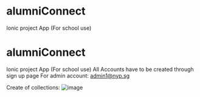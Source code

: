 # alumniConnect
Ionic project App (For school use)
# alumniConnect
Ionic project App (For school use)
All Accounts have to be created through sign up page
For admin account: admin1@nyp.sg

Create of collections:
![image](https://github.com/xlllxllx/alumniConnect/assets/152968661/b3d4809a-8414-43bd-bc42-f1d4d8b86420)

